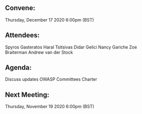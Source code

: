 ## Convene:   
Thursday, December 17 2020
6:00pm (BST)

## Attendees:
Spyros Gasteratos
Haral Tsitsivas
Didar Gelici
Nancy Gariche
Zoe Braiterman
Andrew van der Stock

## Agenda:
Discuss updates OWASP Committees Charter

## Next Meeting:
Thursday, November 19 2020
6:00pm (BST)
